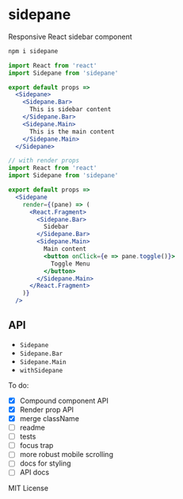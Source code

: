 
# sidepane

Responsive React sidebar component

```sh
npm i sidepane
```

```jsx
import React from 'react'
import Sidepane from 'sidepane'

export default props =>
  <Sidepane>
    <Sidepane.Bar>
      This is sidebar content
    </Sidepane.Bar>
    <Sidepane.Main>
      This is the main content
    </Sidepane.Main>
  </Sidepane>
```

```jsx
// with render props
import React from 'react'
import Sidepane from 'sidepane'

export default props =>
  <Sidepane
    render={(pane) => (
      <React.Fragment>
        <Sidepane.Bar>
          Sidebar
        </Sidepane.Bar>
        <Sidepane.Main>
          Main content
          <button onClick={e => pane.toggle()}>
            Toggle Menu
          </button>
        </Sidepane.Main>
      </React.Fragment>
    )}
  />
```

## API

- `Sidepane`
- `Sidepane.Bar`
- `Sidepane.Main`
- `withSidepane`

To do:

- [x] Compound component API
- [x] Render prop API
- [x] merge className
- [ ] readme
- [ ] tests
- [ ] focus trap
- [ ] more robust mobile scrolling
- [ ] docs for styling
- [ ] API docs

MIT License

